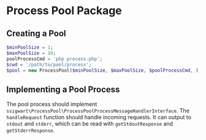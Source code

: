 # Process Pool Package

## Creating a Pool
```php
$minPoolSize = 1;
$maxPoolSize = 10;
poolProcessCmd = 'php process.php';
$cwd = '/path/to/pool/process';
$pool = new ProcessPool($minPoolSize, $maxPoolSize, $poolProcessCmd, );
```

## Implementing a Pool Process
The pool process should implement `ssigwart\ProcessPool\ProcessPoolProcessMessageHandlerInterface`.
The `handleRequest` function should handle incoming requests.
It can output to `stdout` and `stderr`, which can be read with `getStdoutResponse` and `getStderrResponse`.
